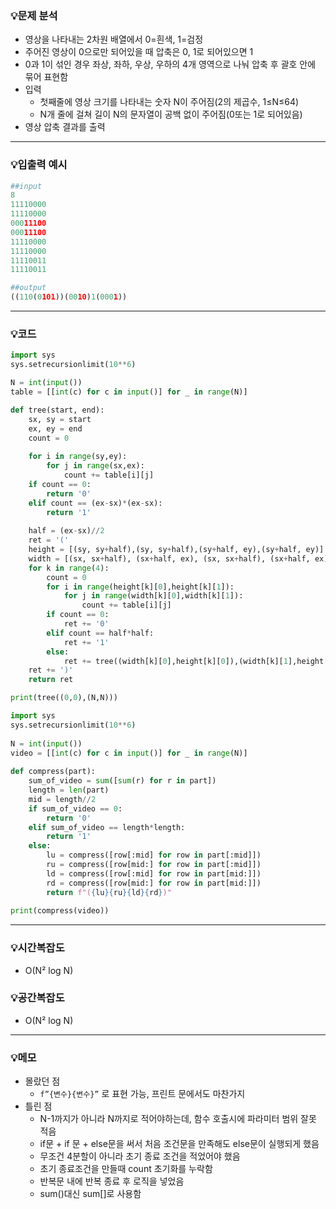 ### 💡문제 분석

- 영상을 나타내는 2차원 배열에서 0=흰색, 1=검정
- 주어진 영상이 0으로만 되어있을 때 압축은 0, 1로 되어있으면 1
- 0과 1이 섞인 경우 좌상, 좌하, 우상, 우하의 4개 영역으로 나눠 압축 후 괄호 안에 묶어 표현함
- 입력
    - 첫째줄에 영상 크기를 나타내는 숫자 N이 주어짐(2의 제곱수, 1≤N≤64)
    - N개 줄에 걸쳐 길이 N의 문자열이 공백 없이 주어짐(0또는 1로 되어있음)
- 영상 압축 결과를 출력

---

### 💡입출력 예시

```python
##input
8
11110000
11110000
00011100
00011100
11110000
11110000
11110011
11110011

##output
((110(0101))(0010)1(0001))
```

---

### 💡코드

```python
import sys
sys.setrecursionlimit(10**6)

N = int(input())
table = [[int(c) for c in input()] for _ in range(N)]

def tree(start, end):
    sx, sy = start
    ex, ey = end
    count = 0
    
    for i in range(sy,ey):
        for j in range(sx,ex):
            count += table[i][j]
    if count == 0:
        return '0'
    elif count == (ex-sx)*(ex-sx):
        return '1'
            
    half = (ex-sx)//2
    ret = '('
    height = [(sy, sy+half),(sy, sy+half),(sy+half, ey),(sy+half, ey)]
    width = [(sx, sx+half), (sx+half, ex), (sx, sx+half), (sx+half, ex)]
    for k in range(4):
        count = 0
        for i in range(height[k][0],height[k][1]):
            for j in range(width[k][0],width[k][1]):
                count += table[i][j]
        if count == 0:
            ret += '0'
        elif count == half*half:
            ret += '1'
        else:
            ret += tree((width[k][0],height[k][0]),(width[k][1],height[k][1]))
    ret += ')'
    return ret

print(tree((0,0),(N,N)))
```

```python
import sys
sys.setrecursionlimit(10**6)
   
N = int(input())
video = [[int(c) for c in input()] for _ in range(N)]     
    
def compress(part):
    sum_of_video = sum([sum(r) for r in part])
    length = len(part)
    mid = length//2
    if sum_of_video == 0:
        return '0'
    elif sum_of_video == length*length:
        return '1'
    else:
        lu = compress([row[:mid] for row in part[:mid]])
        ru = compress([row[mid:] for row in part[:mid]])
        ld = compress([row[:mid] for row in part[mid:]])
        rd = compress([row[mid:] for row in part[mid:]])
        return f"({lu}{ru}{ld}{rd})"
    
print(compress(video))
```

---

### 💡시간복잡도

- O(N² log N)

### 💡공간복잡도

- O(N² log N)

---

### 💡메모

- 몰랐던 점
    - `f”{변수}{변수}”` 로 표현 가능, 프린트 문에서도 마찬가지
- 틀린 점
    - N-1까지가 아니라 N까지로 적어야하는데, 함수 호출시에 파라미터 범위 잘못 적음
    - if문 + if 문 + else문을 써서 처음 조건문을 만족해도 else문이 실행되게 했음
    - 무조건 4분할이 아니라 초기 종료 조건을 적었어야 했음
    - 초기 종료조건을 만들때 count 초기화를 누락함
    - 반복문 내에 반복 종료 후 로직을 넣었음
    - sum()대신 sum[]로 사용함